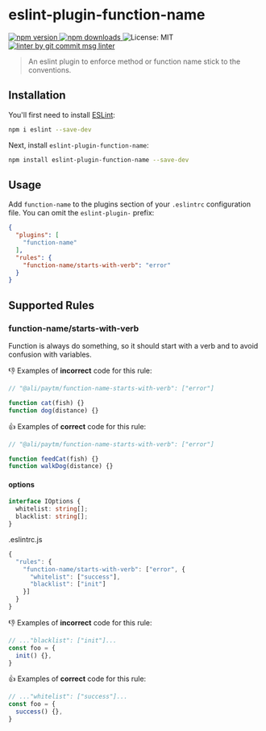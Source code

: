 # eslint-plugin-function-name

<p>
  <a href="https://www.npmjs.com/package/eslint-plugin-function-name" target="_blank">
    <img src="https://img.shields.io/npm/v/eslint-plugin-function-name.svg" alt="npm version" />
  </a>

  <a href="https://www.npmjs.com/package/eslint-plugin-function-name">
    <img src="https://img.shields.io/npm/dm/eslint-plugin-function-name.svg" alt="npm downloads" />
  </a>

  <img alt="License: MIT" src="https://img.shields.io/badge/License-MIT-yellow.svg" />

  <a href="https://www.npmjs.com/package/git-commit-msg-linter" target="_blank">
    <img alt="linter by git commit msg linter" src="https://img.shields.io/badge/git-commit%20msg%20linter-blue" />
  </a>
</p>

> An eslint plugin to enforce method or function name stick to the conventions.

## Installation

You'll first need to install [ESLint](http://eslint.org):

```sh
npm i eslint --save-dev
```

Next, install `eslint-plugin-function-name`:

```sh
npm install eslint-plugin-function-name --save-dev
```

## Usage

Add `function-name` to the plugins section of your `.eslintrc` configuration file. You can omit the `eslint-plugin-` prefix:

```json
{
  "plugins": [
    "function-name"
  ],
  "rules": {
    "function-name/starts-with-verb": "error"
  }
}
```

## Supported Rules

### function-name/starts-with-verb

Function is always do something, so it should start with a verb and to avoid confusion with variables.

👎 Examples of **incorrect** code for this rule:

```js
// "@ali/paytm/function-name-starts-with-verb": ["error"]

function cat(fish) {}
function dog(distance) {}
```

👍 Examples of **correct** code for this rule:

```js
// "@ali/paytm/function-name-starts-with-verb": ["error"]

function feedCat(fish) {}
function walkDog(distance) {}
```

#### options

```typescript
interface IOptions {
  whitelist: string[];
  blacklist: string[];
}
```

.eslintrc.js

```javascript
{
  "rules": {
    "function-name/starts-with-verb": ["error", {
      "whitelist": ["success"],
      "blacklist": ["init"]
    }]
  }
}
```

👎 Examples of **incorrect** code for this rule:

```js
// ..."blacklist": ["init"]...
const foo = {
  init() {},
}
```

👍 Examples of **correct** code for this rule:

```js
// ..."whitelist": ["success"]...
const foo = {
  success() {},
}
```

